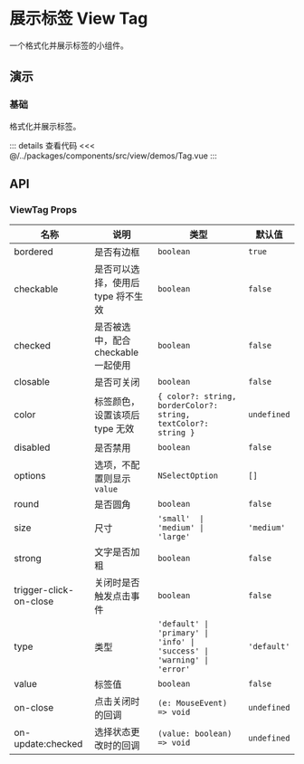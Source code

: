 # 展示标签 View Tag

一个格式化并展示标签的小组件。

## 演示

### 基础

格式化并展示标签。

<ViewTag />

::: details 查看代码
<<< @/../packages/components/src/view/demos/Tag.vue
:::

## API

### ViewTag Props

| 名称                   | 说明                                | 类型                                                                    | 默认值      |
| ---------------------- | ----------------------------------- | ----------------------------------------------------------------------- | ----------- |
| bordered               | 是否有边框                          | `boolean`                                                               | `true`      |
| checkable              | 是否可以选择，使用后 type 将不生效  | `boolean`                                                               | `false`     |
| checked                | 是否被选中，配合 checkable 一起使用 | `boolean`                                                               | `false`     |
| closable               | 是否可关闭                          | `boolean`                                                               | `false`     |
| color                  | 标签颜色，设置该项后 type 无效      | `{ color?: string, borderColor?: string, textColor?: string }`          | `undefined` |
| disabled               | 是否禁用                            | `boolean`                                                               | `false`     |
| options                | 选项，不配置则显示 `value`          | `NSelectOption`                                                         | `[]`        |
| round                  | 是否圆角                            | `boolean`                                                               | `false`     |
| size                   | 尺寸                                | `'small'  \|  'medium' \| 'large'`                                      | `'medium'`  |
| strong                 | 文字是否加粗                        | `boolean`                                                               | `false`     |
| trigger-click-on-close | 关闭时是否触发点击事件              | `boolean`                                                               | `false`     |
| type                   | 类型                                | `'default' \| 'primary' \| 'info' \| 'success' \| 'warning' \| 'error'` | `'default'` |
| value                  | 标签值                              | `boolean`                                                               | `false`     |
| on-close               | 点击关闭时的回调                    | `(e: MouseEvent) => void`                                               | `undefined` |
| on-update:checked      | 选择状态更改时的回调                | `(value: boolean) => void`                                              | `undefined` |
